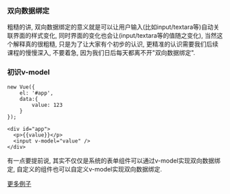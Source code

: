 ### 双向数据绑定

粗糙的讲, 双向数据绑定的意义就是可以让用户输入\(比如input/textara等\)自动关联界面的样式变化, 同时界面的变化也会让\(input/textara等的值随之变化\), 当然这个解释真的很粗糙, 只是为了让大家有个初步的认识, 更精准的认识需要我们后续课程的慢慢深入, 不要着急, 因为我们日后每天都离不开"双向数据绑定".





### 初识v-model

```
new Vue({
    el: '#app',
    data:{
        value: 123
    }
});

<div id="app">
  <p>{{value}}</p>
  <input v-model="value" />
</div>
```

有一点要提前说, 其实不仅仅是系统的表单组件可以通过v-model实现双向数据绑定, 自定义的组件也可以自定义v-model实现双向数据绑定.



[更多例子](https://cn.vuejs.org/v2/guide/forms.html)

